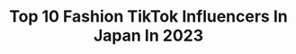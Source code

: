 ---
title: Top 10 Fashion TikTok Influencers In Japan In 2023
description: >-
  Find top fashion TikTok influencers in Japan in 2023. Most popular hashtags: #fashion #foryou #dance.
platform: TikTok
hits: 27
text_top: Discover the best TikTok accounts on inBeat.
text_bottom: Our database has 27 TikTok influencers like this in Japan for you to collaborate.
profiles:
  - username: "kesera_qung"
    fullname: >-
      🍑🧡케세라🗽けせら🧡🍑
    bio: >-
      韓国fashionセレクトショップQungを運営しています🧡インスタにも遊びに来てね✨🌷 いつもありがとう✨🥳 ファンマはオレンジと桃と女神🗽🧡🍑
    location: "Japan"
    followers: 45400
    engagement: 267
    commentsToLikes: 0.042805
    id: ckdblb4bh9v0e0j23dqm473vp
    verified: false
    hashtags: "#96, #ulikestudio"
  - username: "aikzousu_"
    fullname: >-
      𝓒𝓾𝓽𝓲𝓮𝓐 👑
    bio: >-
      Fashion Designer Support my brand 💖 Ig: @aiii.official_ Fb: A-III
    location: "Japan"
    followers: 4544
    engagement: 257
    commentsToLikes: 0.082285
    id: ckdhlk1tazwmy0j23j7rd06ke
    verified: false
    hashtags: "#fyp, #valentinesgift, #smallbusiness, #fashion"
  - username: "noedresses"
    fullname: >-
      Noemie
    bio: >-
      She/her Fashion Designer Submit your designs!
    location: "Japan"
    followers: 60000
    engagement: 1281
    commentsToLikes: 0.014166
    id: ck92uxj6anzqz0j78yg1zm98t
    verified: false
    hashtags: "#voguecouchcouture, #fashion, #fashiondesigner, #vogue"
  - username: "shiryupondan"
    fullname: >-
      SHIRYU しりゅう 志龍
    bio: >-
      🇯🇵 Dance/Design/Fashion Mステ.24時間テレビ.TheMusicDay等出演 Instagram来てくださいplease come.
    location: "Japan"
    followers: 8650
    engagement: 334
    commentsToLikes: 0.021021
    id: ckc7aijh5kat90j23tv7i74l2
    verified: false
    hashtags: "#fashion, #dance, #paint, #makeawish"
  - username: "hinach_0421"
    fullname: >-
      加藤ひなた🐥Hinata Kato
    bio: >-
      workout🤸🏼‍♀️bodymake🥗 fashion🤍cosme🖤 YouTubeとInstaも遊びにきてね🥰
    location: "Japan"
    followers: 363200
    engagement: 608
    commentsToLikes: 0.004301
    id: ck9n4upc45onl0j78zfhi0id7
    verified: true
    hashtags: "#diet, #workout, #tiktok, #foryoupage"
  - username: "pearls010"
    fullname: >-
      Pearly
    bio: >-
      👇click below link for shopping 👇
    location: "Japan"
    followers: 18700
    engagement: 299
    commentsToLikes: 0.038017
    id: ckfplzxtf17iq0j23mbz8c0dx
    verified: false
    hashtags: "#fashion, #jewelrybusiness, #seafood, #mussel"
  - username: "m.ami.325"
    fullname: >-
      ami＿mimura
    bio: >-
      人生たーのしっ#19
    location: "Japan"
    followers: 41700
    engagement: 211
    commentsToLikes: 0.013814
    id: ckbvuouc2tb4b0j23reyj1sqn
    verified: false
    hashtags: "#newhair, #amyer, #amyerofficial, #fashion"
  - username: "mumzez"
    fullname: >-
      mumuzez
    bio: >-
      IG: mumzez best wishes for u, Thank you
    location: "Japan"
    followers: 154600
    engagement: 636
    commentsToLikes: 0.013336
    id: ck7zogpgtjw2n0j78l7tq4ko9
    verified: false
    hashtags: "#boys, #food, #foryou, #girl"
  - username: "rana_mohsin999"
    fullname: >-
      🦁 Rana Mohsin 🦁
    bio: >-
      Entrepreneur & Private Supercar Collector🐃 Thanks to Allah for all blessings MA
    location: "Japan"
    followers: 202900
    engagement: 253
    commentsToLikes: 0.000000
    id: ck8s7ctjmoppv0j78fxb7ivjb
    verified: false
    hashtags: "#swag, #luxury, #sports, #supercar"
  - username: "yanpechi92"
    fullname: >-
      😈やんぺ😈92
    bio: >-
      ✨✨✨🥳❤おめでとうございます❤🥳✨✨✨ 🙋‍♂️このプロフィール開いた君は変態です🙋‍♂️ TikTokのギリギリセーフゾーンのエロさで投稿
    location: "Japan"
    followers: 22000
    engagement: 903
    commentsToLikes: 0.074489
    id: ckad7g87i41kn0i78xgvgso2u
    verified: false
    hashtags: "#fitnessboys, #hiphop, #jap, #vhs"
---